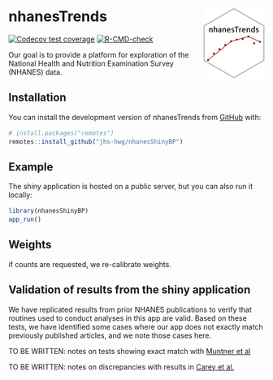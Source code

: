 
<!-- README.md is generated from README.Rmd. Please edit that file -->

# nhanesTrends <img src="man/figures/logo.png" align="right" height="139" />

<!-- badges: start -->

[![Codecov test
coverage](https://codecov.io/gh/jhs-hwg/nhanes-shiny-bp/branch/main/graph/badge.svg)](https://app.codecov.io/gh/jhs-hwg/nhanes-shiny-bp?branch=main)
[![R-CMD-check](https://github.com/jhs-hwg/nhanes-shiny-bp/actions/workflows/R-CMD-check.yaml/badge.svg)](https://github.com/jhs-hwg/nhanes-shiny-bp/actions/workflows/R-CMD-check.yaml)
<!-- badges: end -->

Our goal is to provide a platform for exploration of the National Health
and Nutrition Examination Survey (NHANES) data.

## Installation

You can install the development version of nhanesTrends from
[GitHub](https://github.com/) with:

``` r
# install.packages("remotes")
remotes::install_github("jhs-hwg/nhanesShinyBP")
```

## Example

The shiny application is hosted on a public server, but you can also run
it locally:

``` r
library(nhanesShinyBP)
app_run()
```

## Weights

if counts are requested, we re-calibrate weights.

## Validation of results from the shiny application

We have replicated results from prior NHANES publications to verify that
routines used to conduct analyses in this app are valid. Based on these
tests, we have identified some cases where our app does not exactly
match previously published articles, and we note those cases here.

TO BE WRITTEN: notes on tests showing exact match with [Muntner et
al](https://jamanetwork.com/journals/jama/fullarticle/2770254)

TO BE WRITTEN: notes on discrepancies with results in [Carey et
al.](https://www.ahajournals.org/doi/10.1161/HYPERTENSIONAHA.118.12191)
